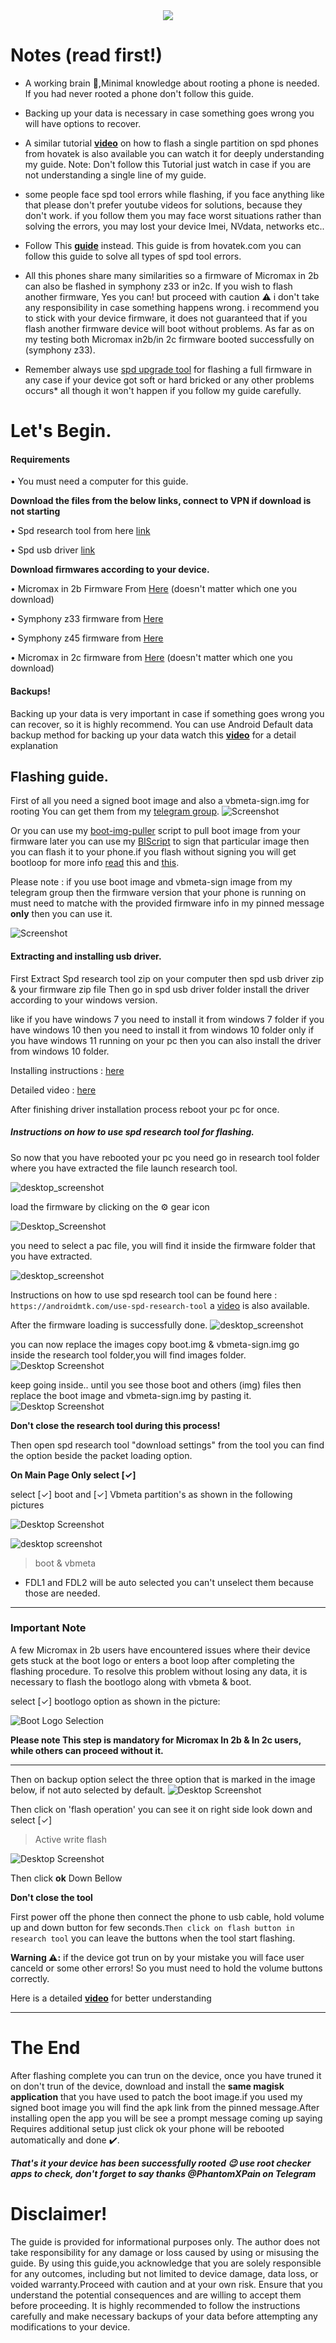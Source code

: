 <div align="center">
<img src="https://github.com/gitclone-url/SPD-T610-Phones-Rooting-Tutorial/assets/98699436/d330bbb9-fd87-4aac-8036-83ad1cb85059">
</div>


# Notes (read first!)

- A working brain 🧠,Minimal knowledge about rooting a phone is needed. If you had never rooted a phone don't follow this guide.

- Backing up your data is necessary in case something goes wrong you will have options to recover.

- A similar tutorial [**video**](https://youtu.be/8dZZci43un8) on how to flash a single partition on spd phones from hovatek is also available you can watch it for deeply understanding my guide.
Note: Don't follow this Tutorial just watch in case if you are not understanding a single line of my guide.

- some people face spd tool errors while flashing, if you face anything like that please don't prefer youtube videos for solutions, because they don't work. if you follow them you may face worst situations rather than solving the errors, you may lost your device Imei, NVdata, networks etc..

- Follow This [**guide**](https://www.hovatek.com/forum/thread-4870.html) instead. This guide is from hovatek.com you can follow this guide to solve all types of spd tool errors.

- All this phones share many similarities so a firmware of Micromax in 2b can also be flashed in symphony z33 or in2c. If you wish to flash another firmware, Yes you can! but proceed with caution ⚠️ i don't take any responsibility in case something happens wrong. i recommend you to stick with your device firmware, it does not guaranteed that if you flash another firmware device will boot without problems. As far as on my testing both Micromax  in2b/in 2c firmware booted successfully on (symphony z33).

- Remember always use [spd upgrade tool](https://androidmtk.com/download-spd-upgrade-tool-all-versions) for flashing a full firmware in any case if your device got soft or hard bricked or any other problems occurs* all though it won't happen if you follow my guide carefully.

# Let's Begin.

#### Requirements 
• You must need a computer for this guide.

**Download the files from the below links, connect to VPN if download is not starting**

• Spd research tool from here [link](https://mega.nz/file/HodB3aBQ#yWAQkWkxaHHj0_CJFrQ4ewIYLtbUiMvxSVucwqPMePQ)

• Spd usb driver [link](https://www.mediafire.com/file/drsf5fboohhork2/SPD_Driver_R4.20.0201.zip/file)

**Download firmwares according to your device.**

• Micromax in 2b Firmware From [Here](https://micromaxstockrom.com/micromax-in-2b-e7544) 
(doesn't matter which one you download)

• Symphony z33 firmware from [Here](https://drive.google.com/file/d/13bspdVOeYJauf3F74aeWURDt_5kEU-dM/view?usp=sharing)

• Symphony z45 firmware from [Here](https://drive.google.com/file/d/17IVKd8QNeSjHqGzvoTrRxtRCo4QKaZnD/view)

• Micromax in 2c firmware from [Here](https://micromaxstockrom.com/micromax-in-2c-e6533)
(doesn't matter which one you download)

#### Backups!
Backing up your data is very important in case if something goes wrong you can recover, so it is highly recommend.
You can use Android Default data backup method for backing up your data watch this [**video**](https://youtu.be/5KVQ_-AIClc) for a detail explanation


## Flashing guide.
First of all you need a signed boot image and also a vbmeta-sign.img for rooting
You can get them from my [telegram group](https://t.me/UnisocT610Development).
![Screenshot](https://github.com/gitclone-url/SPD-T610-Phones-Rooting-Tutorial/assets/98699436/eb301029-8ecb-470e-bcfd-9a8ae3fcfa14)

Or you can use my [boot-img-puller](https://github.com/gitclone-url/Boot-img-puller) script to pull boot image from your firmware later you can use my [BIScript](https://github.com/gitclone-url/BIScript) to sign that particular image then you can flash it to your phone.if you flash without signing you will get bootloop for more info [read](https://www.hovatek.com/forum/thread-32664.html) this and [this](https://www.hovatek.com/forum/thread-32674.html).

Please note : if you use boot image and vbmeta-sign image from my telegram group then the firmware version that your phone is running on must need to matche with the provided firmware info in my pinned message **only** then you can use it.

![Screenshot](https://github.com/gitclone-url/SPD-T610-Phones-Rooting-Tutorial/assets/98699436/890829a6-1286-4fbf-bb61-52d7833e1938)


#### Extracting and installing usb driver.

First Extract Spd research tool zip on your computer then spd usb driver zip & your firmware zip file Then go in spd usb driver folder install the driver according to your windows version.

like if you have 
windows 7 you need to install it from windows 7 folder if you have windows 10 then you need to install it from windows 10 folder only if you have windows 11 running on your pc then you can also install the driver from windows 10 folder.

Installing instructions : [here](https://gsmusbdriver.com/install-spd-driver-r4-20-0201)

Detailed video : [here](https://youtu.be/AEGW24g3KxM)

After finishing driver installation process reboot your pc for once.

##### **Instructions on how to use spd research tool for flashing.**

So now that you have rebooted your pc you need go in research tool folder where you have extracted the file launch research tool.

![desktop_screenshot](https://github.com/gitclone-url/SPD-T610-Phones-Rooting-Tutorial/assets/98699436/18cce097-fae3-41d5-a6b2-eb093743d0d2)


load the firmware by clicking on the ⚙️ gear icon

![Desktop_Screenshot](https://github.com/gitclone-url/SPD-T610-Phones-Rooting-Tutorial/assets/98699436/bd37a517-fd1c-4d9d-834d-06232586b795)

you need to select a pac file, you will find it inside the firmware folder that you have extracted.

![desktop_screenshot](https://github.com/gitclone-url/SPD-T610-Phones-Rooting-Tutorial/assets/98699436/bbb82980-f52e-4ce1-8371-00c284f2a4ae)


Instructions on how to use spd research tool can be found here : `https://androidmtk.com/use-spd-research-tool` a [video](https://youtu.be/vIXylSwA_AY) is also available.

After the firmware loading is successfully done.
![desktop_screenshot](https://github.com/gitclone-url/SPD-T610-Phones-Rooting-Tutorial/assets/98699436/723778a2-e260-4c36-8714-c3676c1b9fdc)

you can now replace the images copy boot.img & vbmeta-sign.img go inside the research tool folder,you will find images folder.
![Desktop Screenshot](https://github.com/gitclone-url/SPD-T610-Phones-Rooting-Tutorial/assets/98699436/e7052925-a039-43c1-ad25-757bb799ae12)


keep going inside.. until you see those boot and others (img) files then replace the boot image and vbmeta-sign.img by pasting it.
![Desktop Screenshot](https://github.com/gitclone-url/SPD-T610-Phones-Rooting-Tutorial/assets/98699436/6d5d5a54-6c6d-43c7-9a98-030f1694454f)


**Don't close the research tool during this process!**

Then open spd research tool "download settings" from the tool you can find the option beside the packet loading option.

**On Main Page Only select [✓]** 

select [✓] boot and [✓] Vbmeta partition's as shown in the following pictures

![Desktop Screenshot](https://github.com/gitclone-url/SPD-T610-Phones-Rooting-Tutorial/assets/98699436/5f711ec4-2fea-4c58-a289-39581ac5d4ad)

![desktop screenshot](https://github.com/gitclone-url/SPD-T610-Phones-Rooting-Tutorial/assets/98699436/0471c6f7-12e7-4d15-8e62-974d4f086321)

>boot & vbmeta

- FDL1 and FDL2
will be auto selected you can't unselect them because those are needed.

---

### **Important Note**

A few Micromax in 2b users have encountered issues where their device gets stuck at the boot logo or enters a boot loop after completing the flashing procedure. To resolve this problem without losing any data, it is necessary to flash the bootlogo along with vbmeta & boot. 

select [✓] bootlogo option as shown in the picture:

![Boot Logo Selection](https://github.com/Praveenganisetti/SPD-T610-Phones-Rooting-Tutorial/assets/110226933/67cda223-03ef-4f4d-8e14-ed40877dc5d9)

**Please note This step is mandatory for Micromax In 2b & In 2c users, while others can proceed without it.**

---

Then on backup option select the three option that is marked in the image below, if not auto selected by default.
![Desktop Screenshot](https://github.com/gitclone-url/SPD-T610-Phones-Rooting-Tutorial/assets/98699436/36fa4ec8-2ecc-4798-88b1-5f629c1b0790)

Then click on 'flash operation' you can see it on right side look down and select [✓] 
 >Active write flash

![Desktop Screenshot](https://github.com/gitclone-url/SPD-T610-Phones-Rooting-Tutorial/assets/98699436/d0425958-304d-4c1f-b83f-c548c52fb7e0)


Then click **ok** Down Bellow

**Don't close the tool**

First power off the phone then connect the phone to usb cable, hold volume up and down button for few seconds.`Then click on flash button in research tool` you can leave the buttons when the tool start flashing.

**Warning ⚠️:** if the device got trun on by your mistake you will face user canceld or some other errors! So you must need to hold the volume buttons correctly.

Here is a detailed [**video**](https://youtu.be/BOxbOyqqfY0) for better understanding 

*** 

# The End
After flashing complete you can trun on the device, once you have truned it on don't trun of the device, download and install the **same magisk application** that you have used to patch the boot image.if you used my signed boot image you will find the apk link from the pinned message.After installing open the app you will be see a prompt message coming up saying Requires additional setup just click ok your phone will be rebooted automatically and done ✔️.


***That's it your device has been successfully rooted 😉 use root checker apps to check, don't forget to say thanks @PhantomXPain on Telegram***

# Disclaimer!

The guide is provided for informational purposes only. The author does not take responsibility for any damage or loss caused by using or misusing the guide. By using this guide,you acknowledge that you are solely responsible for any outcomes, including but not limited to device damage, data loss, or voided warranty.Proceed with caution and at your own risk. Ensure that you understand the potential consequences and are willing to accept them before proceeding. It is highly recommended to follow the instructions carefully and make necessary backups of your data before attempting any modifications to your device.
